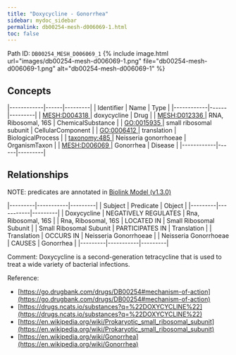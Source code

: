 ```yaml
---
title: "Doxycycline - Gonorrhea"
sidebar: mydoc_sidebar
permalink: db00254-mesh-d006069-1.html
toc: false 
---
```



Path ID: `DB00254_MESH_D006069_1`
{% include image.html url="images/db00254-mesh-d006069-1.png" file="db00254-mesh-d006069-1.png" alt="db00254-mesh-d006069-1" %}

## Concepts

|------------|------|---------|
| Identifier | Name | Type    |
|------------|------|---------|
| <a href="https://identifiers.org/MESH:D004318">MESH:D004318 </a> | doxycycline | Drug |
| <a href="https://identifiers.org/MESH:D012336">MESH:D012336 </a> | RNA, Ribosomal, 16S | ChemicalSubstance |
| <a href="https://identifiers.org/GO:0015935">GO:0015935 </a> | small ribosomal subunit | CellularComponent |
| <a href="https://identifiers.org/GO:0006412">GO:0006412 </a> | translation | BiologicalProcess |
| <a href="https://identifiers.org/taxonomy:485">taxonomy:485 </a> | Neisseria gonorrhoeae | OrganismTaxon |
| <a href="https://identifiers.org/MESH:D006069">MESH:D006069 </a> | Gonorrhea | Disease |
|------------|------|---------|

## Relationships


NOTE: predicates are annotated in <a href="https://github.com/biolink/biolink-model/releases/tag/v1.3.0">Biolink Model (v1.3.0)</a>

|---------|-----------|---------|
| Subject | Predicate | Object  |
|---------|-----------|---------|
| Doxycycline | NEGATIVELY REGULATES | Rna, Ribosomal, 16S |
| Rna, Ribosomal, 16S | LOCATED IN | Small Ribosomal Subunit |
| Small Ribosomal Subunit | PARTICIPATES IN | Translation |
| Translation | OCCURS IN | Neisseria Gonorrhoeae |
| Neisseria Gonorrhoeae | CAUSES | Gonorrhea |
|---------|-----------|---------|

Comment: Doxycycline is a second-generation tetracycline that is used to treat a wide variety of bacterial infections.

Reference: 
  - [https://go.drugbank.com/drugs/DB00254#mechanism-of-action](https://go.drugbank.com/drugs/DB00254#mechanism-of-action)
  - [https://drugs.ncats.io/substances?q=%22DOXYCYCLINE%22](https://drugs.ncats.io/substances?q=%22DOXYCYCLINE%22)
  - [https://en.wikipedia.org/wiki/Prokaryotic_small_ribosomal_subunit](https://en.wikipedia.org/wiki/Prokaryotic_small_ribosomal_subunit)
  - [https://en.wikipedia.org/wiki/Gonorrhea](https://en.wikipedia.org/wiki/Gonorrhea)
